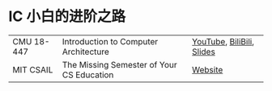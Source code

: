 # IC 小白的进阶之路

<table>
<tr>
    <td>CMU 18-447</td>
    <td>Introduction to Computer Architecture</td>
    <td>
    <a href="https://www.youtube.com/playlist?list=PL5PHm2jkkXmi5CxxI7b3JCL1TWybTDtKq">YouTube</a>,
    <a href="https://www.bilibili.com/video/BV1PT4y1M7gM">BiliBili</a>,
    <a href="https://course.ece.cmu.edu/~ece447/s15/doku.php?id=schedule">Slides</a>
    </td>
</tr>
<tr>
    <td>MIT CSAIL</td>
    <td>The Missing Semester of Your CS Education</td>
    <td>
    <a href="https://missing.csail.mit.edu/">Website</a>
    </td>
</tr>
</table>